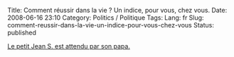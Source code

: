 Title: Comment réussir dans la vie ? Un indice, pour vous, chez vous.
Date: 2008-06-16 23:10
Category: Politics / Politique
Tags:
Lang: fr
Slug: comment-reussir-dans-la-vie-un-indice-pour-vous-chez-vous
Status: published

[Le petit Jean S. est attendu par son papa.](http://www.arretsurimages.net/vite.php?id=864)
